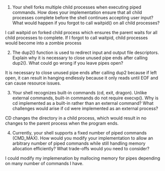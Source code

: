 1. Your shell forks multiple child processes when executing piped commands. How does your implementation ensure that all child processes complete before the shell continues accepting user input? What would happen if you forgot to call waitpid() on all child processes?

I call waitpid on forked child process which ensures the parent waits for all child processes to complete. If I forgot to call waitpid, child processes would become into a zombie process

2. The dup2() function is used to redirect input and output file descriptors. Explain why it is necessary to close unused pipe ends after calling dup2(). What could go wrong if you leave pipes open?

It is necessary to close unused pipe ends after calling dup2 because if left open, it can result in hanging endlessly because it only reads until EOF and can cause resource issues.

3. Your shell recognizes built-in commands (cd, exit, dragon). Unlike external commands, built-in commands do not require execvp(). Why is cd implemented as a built-in rather than an external command? What challenges would arise if cd were implemented as an external process?

CD changes the directory in a child process, which would result in no changes to the parent process when the program ends.

4. Currently, your shell supports a fixed number of piped commands (CMD_MAX). How would you modify your implementation to allow an arbitrary number of piped commands while still handling memory allocation efficiently? What trade-offs would you need to consider?

I could modify my implemenation by mallocing memory for pipes depending on many number of commands I have.
